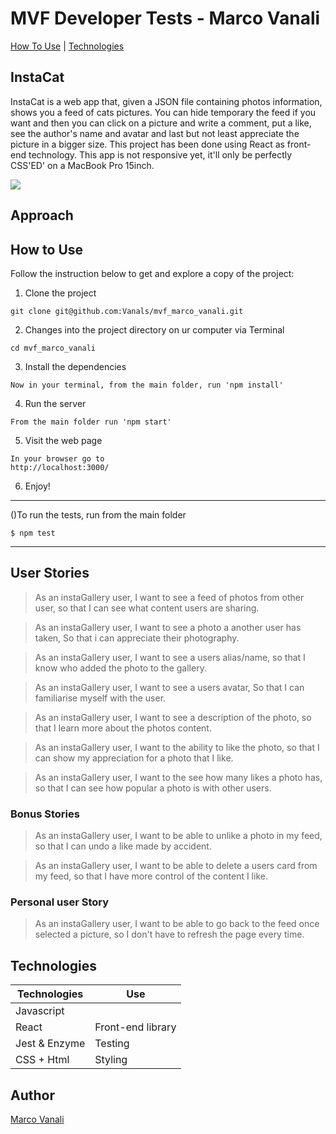 # MVF Developer Tests - Marco Vanali

[How To Use](#how-to-use) | [Technologies](#technologies)

## InstaCat

InstaCat is a web app that, given a JSON file containing photos information, shows you a feed of cats pictures. You can hide temporary the feed if you want and then you can click on a picture and write a comment, put a like, see the author's name and avatar and last but not least appreciate the picture in a bigger size.
This project has been done using React as front-end technology.
This app is not responsive yet, it'll only be perfectly CSS'ED' on a MacBook Pro 15inch.

![](https://image.ibb.co/nbCHbw/Screen_Shot_2018_01_21_at_18_43_06.png)


## Approach

## How to Use

Follow the instruction below to get and explore a copy of the project:

1) Clone the project
```
git clone git@github.com:Vanals/mvf_marco_vanali.git
```
2) Changes into the project directory on ur computer via Terminal
```
cd mvf_marco_vanali
```
3) Install the dependencies
```
Now in your terminal, from the main folder, run 'npm install'
```
4) Run the server
```
From the main folder run 'npm start'
```
5) Visit the web page
```
In your browser go to
http://localhost:3000/
```
6) Enjoy!

----
()To run the tests, run from the main folder
```
$ npm test
```
----

## User Stories

> As an instaGallery user,
> I want to see a feed of photos from other user,
> so that I can see what content users are sharing.

> As an instaGallery user,
> I want to see a photo a another user has taken,
> So that i can appreciate their photography.

> As an instaGallery user,
> I want to see a users alias/name,
> so that I know who added the photo to the gallery.

> As an instaGallery user,
> I want to see a users avatar,
> So that I can familiarise myself with the user.

> As an instaGallery user,
> I want to see a description of the photo,
> so that I learn more about the photos content.

> As an instaGallery user,
> I want to the ability to like the photo,
> so that I can show my appreciation for a photo that I like.

> As an instaGallery user,
> I want to the see how many likes a photo has,
> so that I can see how popular a photo is with other users.

### Bonus Stories

> As an instaGallery user,
> I want to be able to unlike a photo in my feed,
> so that I can undo a like made by accident.

> As an instaGallery user,
> I want to be able to delete a users card from my feed,
> so that I have more control of the content I like.

### Personal user Story

> As an instaGallery user,
> I want to be able to go back to the feed once selected a picture,
> so I don't have to refresh the page every time.


## Technologies

| Technologies  | Use                |
| ------------- | ------------------ |
| Javascript    |                    |
| React         | Front-end library  |
| Jest & Enzyme | Testing            |
| CSS + Html    | Styling            |

## Author

[Marco Vanali](https://github.com/Vanals)
